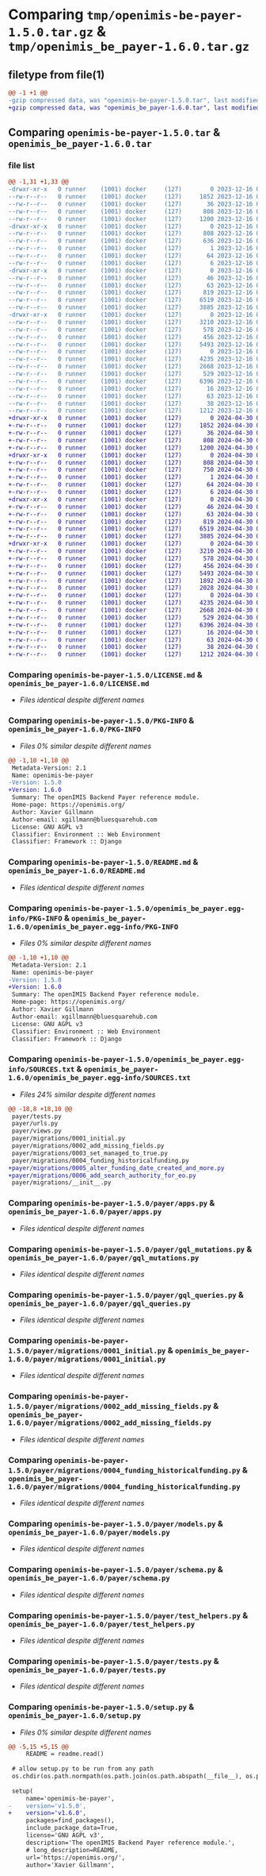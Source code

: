# Comparing `tmp/openimis-be-payer-1.5.0.tar.gz` & `tmp/openimis_be_payer-1.6.0.tar.gz`

## filetype from file(1)

```diff
@@ -1 +1 @@
-gzip compressed data, was "openimis-be-payer-1.5.0.tar", last modified: Sat Dec 16 00:56:59 2023, max compression
+gzip compressed data, was "openimis_be_payer-1.6.0.tar", last modified: Tue Apr 30 09:05:36 2024, max compression
```

## Comparing `openimis-be-payer-1.5.0.tar` & `openimis_be_payer-1.6.0.tar`

### file list

```diff
@@ -1,31 +1,33 @@
-drwxr-xr-x   0 runner    (1001) docker     (127)        0 2023-12-16 00:56:59.664195 openimis-be-payer-1.5.0/
--rw-r--r--   0 runner    (1001) docker     (127)     1852 2023-12-16 00:56:50.000000 openimis-be-payer-1.5.0/LICENSE.md
--rw-r--r--   0 runner    (1001) docker     (127)       36 2023-12-16 00:56:50.000000 openimis-be-payer-1.5.0/MANIFEST.in
--rw-r--r--   0 runner    (1001) docker     (127)      808 2023-12-16 00:56:59.664195 openimis-be-payer-1.5.0/PKG-INFO
--rw-r--r--   0 runner    (1001) docker     (127)     1200 2023-12-16 00:56:50.000000 openimis-be-payer-1.5.0/README.md
-drwxr-xr-x   0 runner    (1001) docker     (127)        0 2023-12-16 00:56:59.664195 openimis-be-payer-1.5.0/openimis_be_payer.egg-info/
--rw-r--r--   0 runner    (1001) docker     (127)      808 2023-12-16 00:56:59.000000 openimis-be-payer-1.5.0/openimis_be_payer.egg-info/PKG-INFO
--rw-r--r--   0 runner    (1001) docker     (127)      636 2023-12-16 00:56:59.000000 openimis-be-payer-1.5.0/openimis_be_payer.egg-info/SOURCES.txt
--rw-r--r--   0 runner    (1001) docker     (127)        1 2023-12-16 00:56:59.000000 openimis-be-payer-1.5.0/openimis_be_payer.egg-info/dependency_links.txt
--rw-r--r--   0 runner    (1001) docker     (127)       64 2023-12-16 00:56:59.000000 openimis-be-payer-1.5.0/openimis_be_payer.egg-info/requires.txt
--rw-r--r--   0 runner    (1001) docker     (127)        6 2023-12-16 00:56:59.000000 openimis-be-payer-1.5.0/openimis_be_payer.egg-info/top_level.txt
-drwxr-xr-x   0 runner    (1001) docker     (127)        0 2023-12-16 00:56:59.664195 openimis-be-payer-1.5.0/payer/
--rw-r--r--   0 runner    (1001) docker     (127)       46 2023-12-16 00:56:50.000000 openimis-be-payer-1.5.0/payer/__init__.py
--rw-r--r--   0 runner    (1001) docker     (127)       63 2023-12-16 00:56:50.000000 openimis-be-payer-1.5.0/payer/admin.py
--rw-r--r--   0 runner    (1001) docker     (127)      819 2023-12-16 00:56:50.000000 openimis-be-payer-1.5.0/payer/apps.py
--rw-r--r--   0 runner    (1001) docker     (127)     6519 2023-12-16 00:56:50.000000 openimis-be-payer-1.5.0/payer/gql_mutations.py
--rw-r--r--   0 runner    (1001) docker     (127)     3885 2023-12-16 00:56:50.000000 openimis-be-payer-1.5.0/payer/gql_queries.py
-drwxr-xr-x   0 runner    (1001) docker     (127)        0 2023-12-16 00:56:59.664195 openimis-be-payer-1.5.0/payer/migrations/
--rw-r--r--   0 runner    (1001) docker     (127)     3210 2023-12-16 00:56:50.000000 openimis-be-payer-1.5.0/payer/migrations/0001_initial.py
--rw-r--r--   0 runner    (1001) docker     (127)      578 2023-12-16 00:56:50.000000 openimis-be-payer-1.5.0/payer/migrations/0002_add_missing_fields.py
--rw-r--r--   0 runner    (1001) docker     (127)      456 2023-12-16 00:56:50.000000 openimis-be-payer-1.5.0/payer/migrations/0003_set_managed_to_true.py
--rw-r--r--   0 runner    (1001) docker     (127)     5493 2023-12-16 00:56:50.000000 openimis-be-payer-1.5.0/payer/migrations/0004_funding_historicalfunding.py
--rw-r--r--   0 runner    (1001) docker     (127)        0 2023-12-16 00:56:50.000000 openimis-be-payer-1.5.0/payer/migrations/__init__.py
--rw-r--r--   0 runner    (1001) docker     (127)     4235 2023-12-16 00:56:50.000000 openimis-be-payer-1.5.0/payer/models.py
--rw-r--r--   0 runner    (1001) docker     (127)     2668 2023-12-16 00:56:50.000000 openimis-be-payer-1.5.0/payer/schema.py
--rw-r--r--   0 runner    (1001) docker     (127)      529 2023-12-16 00:56:50.000000 openimis-be-payer-1.5.0/payer/test_helpers.py
--rw-r--r--   0 runner    (1001) docker     (127)     6396 2023-12-16 00:56:50.000000 openimis-be-payer-1.5.0/payer/tests.py
--rw-r--r--   0 runner    (1001) docker     (127)       16 2023-12-16 00:56:50.000000 openimis-be-payer-1.5.0/payer/urls.py
--rw-r--r--   0 runner    (1001) docker     (127)       63 2023-12-16 00:56:50.000000 openimis-be-payer-1.5.0/payer/views.py
--rw-r--r--   0 runner    (1001) docker     (127)       38 2023-12-16 00:56:59.664195 openimis-be-payer-1.5.0/setup.cfg
--rw-r--r--   0 runner    (1001) docker     (127)     1212 2023-12-16 00:56:59.000000 openimis-be-payer-1.5.0/setup.py
+drwxr-xr-x   0 runner    (1001) docker     (127)        0 2024-04-30 09:05:36.300603 openimis_be_payer-1.6.0/
+-rw-r--r--   0 runner    (1001) docker     (127)     1852 2024-04-30 09:05:28.000000 openimis_be_payer-1.6.0/LICENSE.md
+-rw-r--r--   0 runner    (1001) docker     (127)       36 2024-04-30 09:05:28.000000 openimis_be_payer-1.6.0/MANIFEST.in
+-rw-r--r--   0 runner    (1001) docker     (127)      808 2024-04-30 09:05:36.300603 openimis_be_payer-1.6.0/PKG-INFO
+-rw-r--r--   0 runner    (1001) docker     (127)     1200 2024-04-30 09:05:28.000000 openimis_be_payer-1.6.0/README.md
+drwxr-xr-x   0 runner    (1001) docker     (127)        0 2024-04-30 09:05:36.300603 openimis_be_payer-1.6.0/openimis_be_payer.egg-info/
+-rw-r--r--   0 runner    (1001) docker     (127)      808 2024-04-30 09:05:36.000000 openimis_be_payer-1.6.0/openimis_be_payer.egg-info/PKG-INFO
+-rw-r--r--   0 runner    (1001) docker     (127)      750 2024-04-30 09:05:36.000000 openimis_be_payer-1.6.0/openimis_be_payer.egg-info/SOURCES.txt
+-rw-r--r--   0 runner    (1001) docker     (127)        1 2024-04-30 09:05:36.000000 openimis_be_payer-1.6.0/openimis_be_payer.egg-info/dependency_links.txt
+-rw-r--r--   0 runner    (1001) docker     (127)       64 2024-04-30 09:05:36.000000 openimis_be_payer-1.6.0/openimis_be_payer.egg-info/requires.txt
+-rw-r--r--   0 runner    (1001) docker     (127)        6 2024-04-30 09:05:36.000000 openimis_be_payer-1.6.0/openimis_be_payer.egg-info/top_level.txt
+drwxr-xr-x   0 runner    (1001) docker     (127)        0 2024-04-30 09:05:36.296603 openimis_be_payer-1.6.0/payer/
+-rw-r--r--   0 runner    (1001) docker     (127)       46 2024-04-30 09:05:28.000000 openimis_be_payer-1.6.0/payer/__init__.py
+-rw-r--r--   0 runner    (1001) docker     (127)       63 2024-04-30 09:05:28.000000 openimis_be_payer-1.6.0/payer/admin.py
+-rw-r--r--   0 runner    (1001) docker     (127)      819 2024-04-30 09:05:28.000000 openimis_be_payer-1.6.0/payer/apps.py
+-rw-r--r--   0 runner    (1001) docker     (127)     6519 2024-04-30 09:05:28.000000 openimis_be_payer-1.6.0/payer/gql_mutations.py
+-rw-r--r--   0 runner    (1001) docker     (127)     3885 2024-04-30 09:05:28.000000 openimis_be_payer-1.6.0/payer/gql_queries.py
+drwxr-xr-x   0 runner    (1001) docker     (127)        0 2024-04-30 09:05:36.300603 openimis_be_payer-1.6.0/payer/migrations/
+-rw-r--r--   0 runner    (1001) docker     (127)     3210 2024-04-30 09:05:28.000000 openimis_be_payer-1.6.0/payer/migrations/0001_initial.py
+-rw-r--r--   0 runner    (1001) docker     (127)      578 2024-04-30 09:05:28.000000 openimis_be_payer-1.6.0/payer/migrations/0002_add_missing_fields.py
+-rw-r--r--   0 runner    (1001) docker     (127)      456 2024-04-30 09:05:28.000000 openimis_be_payer-1.6.0/payer/migrations/0003_set_managed_to_true.py
+-rw-r--r--   0 runner    (1001) docker     (127)     5493 2024-04-30 09:05:28.000000 openimis_be_payer-1.6.0/payer/migrations/0004_funding_historicalfunding.py
+-rw-r--r--   0 runner    (1001) docker     (127)     1892 2024-04-30 09:05:28.000000 openimis_be_payer-1.6.0/payer/migrations/0005_alter_funding_date_created_and_more.py
+-rw-r--r--   0 runner    (1001) docker     (127)     2028 2024-04-30 09:05:28.000000 openimis_be_payer-1.6.0/payer/migrations/0006_add_search_authority_for_eo.py
+-rw-r--r--   0 runner    (1001) docker     (127)        0 2024-04-30 09:05:28.000000 openimis_be_payer-1.6.0/payer/migrations/__init__.py
+-rw-r--r--   0 runner    (1001) docker     (127)     4235 2024-04-30 09:05:28.000000 openimis_be_payer-1.6.0/payer/models.py
+-rw-r--r--   0 runner    (1001) docker     (127)     2668 2024-04-30 09:05:28.000000 openimis_be_payer-1.6.0/payer/schema.py
+-rw-r--r--   0 runner    (1001) docker     (127)      529 2024-04-30 09:05:28.000000 openimis_be_payer-1.6.0/payer/test_helpers.py
+-rw-r--r--   0 runner    (1001) docker     (127)     6396 2024-04-30 09:05:28.000000 openimis_be_payer-1.6.0/payer/tests.py
+-rw-r--r--   0 runner    (1001) docker     (127)       16 2024-04-30 09:05:28.000000 openimis_be_payer-1.6.0/payer/urls.py
+-rw-r--r--   0 runner    (1001) docker     (127)       63 2024-04-30 09:05:28.000000 openimis_be_payer-1.6.0/payer/views.py
+-rw-r--r--   0 runner    (1001) docker     (127)       38 2024-04-30 09:05:36.300603 openimis_be_payer-1.6.0/setup.cfg
+-rw-r--r--   0 runner    (1001) docker     (127)     1212 2024-04-30 09:05:35.000000 openimis_be_payer-1.6.0/setup.py
```

### Comparing `openimis-be-payer-1.5.0/LICENSE.md` & `openimis_be_payer-1.6.0/LICENSE.md`

 * *Files identical despite different names*

### Comparing `openimis-be-payer-1.5.0/PKG-INFO` & `openimis_be_payer-1.6.0/PKG-INFO`

 * *Files 0% similar despite different names*

```diff
@@ -1,10 +1,10 @@
 Metadata-Version: 2.1
 Name: openimis-be-payer
-Version: 1.5.0
+Version: 1.6.0
 Summary: The openIMIS Backend Payer reference module.
 Home-page: https://openimis.org/
 Author: Xavier Gillmann
 Author-email: xgillmann@bluesquarehub.com
 License: GNU AGPL v3
 Classifier: Environment :: Web Environment
 Classifier: Framework :: Django
```

### Comparing `openimis-be-payer-1.5.0/README.md` & `openimis_be_payer-1.6.0/README.md`

 * *Files identical despite different names*

### Comparing `openimis-be-payer-1.5.0/openimis_be_payer.egg-info/PKG-INFO` & `openimis_be_payer-1.6.0/openimis_be_payer.egg-info/PKG-INFO`

 * *Files 0% similar despite different names*

```diff
@@ -1,10 +1,10 @@
 Metadata-Version: 2.1
 Name: openimis-be-payer
-Version: 1.5.0
+Version: 1.6.0
 Summary: The openIMIS Backend Payer reference module.
 Home-page: https://openimis.org/
 Author: Xavier Gillmann
 Author-email: xgillmann@bluesquarehub.com
 License: GNU AGPL v3
 Classifier: Environment :: Web Environment
 Classifier: Framework :: Django
```

### Comparing `openimis-be-payer-1.5.0/openimis_be_payer.egg-info/SOURCES.txt` & `openimis_be_payer-1.6.0/openimis_be_payer.egg-info/SOURCES.txt`

 * *Files 24% similar despite different names*

```diff
@@ -18,8 +18,10 @@
 payer/tests.py
 payer/urls.py
 payer/views.py
 payer/migrations/0001_initial.py
 payer/migrations/0002_add_missing_fields.py
 payer/migrations/0003_set_managed_to_true.py
 payer/migrations/0004_funding_historicalfunding.py
+payer/migrations/0005_alter_funding_date_created_and_more.py
+payer/migrations/0006_add_search_authority_for_eo.py
 payer/migrations/__init__.py
```

### Comparing `openimis-be-payer-1.5.0/payer/apps.py` & `openimis_be_payer-1.6.0/payer/apps.py`

 * *Files identical despite different names*

### Comparing `openimis-be-payer-1.5.0/payer/gql_mutations.py` & `openimis_be_payer-1.6.0/payer/gql_mutations.py`

 * *Files identical despite different names*

### Comparing `openimis-be-payer-1.5.0/payer/gql_queries.py` & `openimis_be_payer-1.6.0/payer/gql_queries.py`

 * *Files identical despite different names*

### Comparing `openimis-be-payer-1.5.0/payer/migrations/0001_initial.py` & `openimis_be_payer-1.6.0/payer/migrations/0001_initial.py`

 * *Files identical despite different names*

### Comparing `openimis-be-payer-1.5.0/payer/migrations/0002_add_missing_fields.py` & `openimis_be_payer-1.6.0/payer/migrations/0002_add_missing_fields.py`

 * *Files identical despite different names*

### Comparing `openimis-be-payer-1.5.0/payer/migrations/0004_funding_historicalfunding.py` & `openimis_be_payer-1.6.0/payer/migrations/0004_funding_historicalfunding.py`

 * *Files identical despite different names*

### Comparing `openimis-be-payer-1.5.0/payer/models.py` & `openimis_be_payer-1.6.0/payer/models.py`

 * *Files identical despite different names*

### Comparing `openimis-be-payer-1.5.0/payer/schema.py` & `openimis_be_payer-1.6.0/payer/schema.py`

 * *Files identical despite different names*

### Comparing `openimis-be-payer-1.5.0/payer/test_helpers.py` & `openimis_be_payer-1.6.0/payer/test_helpers.py`

 * *Files identical despite different names*

### Comparing `openimis-be-payer-1.5.0/payer/tests.py` & `openimis_be_payer-1.6.0/payer/tests.py`

 * *Files identical despite different names*

### Comparing `openimis-be-payer-1.5.0/setup.py` & `openimis_be_payer-1.6.0/setup.py`

 * *Files 0% similar despite different names*

```diff
@@ -5,15 +5,15 @@
     README = readme.read()
 
 # allow setup.py to be run from any path
 os.chdir(os.path.normpath(os.path.join(os.path.abspath(__file__), os.pardir)))
 
 setup(
     name='openimis-be-payer',
-    version='v1.5.0',
+    version='v1.6.0',
     packages=find_packages(),
     include_package_data=True,
     license='GNU AGPL v3',
     description='The openIMIS Backend Payer reference module.',
     # long_description=README,
     url='https://openimis.org/',
     author='Xavier Gillmann',
```


